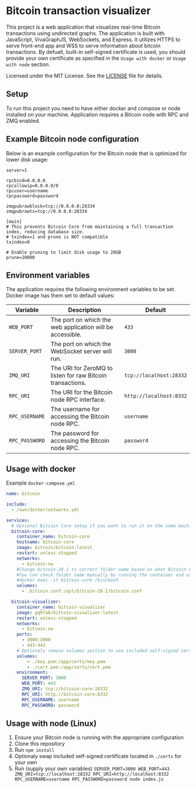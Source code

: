 # Bitcoin transaction visualizer

This project is a web application that visualizes real-time Bitcoin transactions using undirected graphs. The application is built with JavaScript, VivaGraphJS, WebSockets, and Express. It utilizes HTTPS to serve front-end app and WSS to serve information about bitcoin transactions. By defualt, built-in self-signed certificate is used, you should provide your own certificate as specified in the `Usage with docker` or `Usage with node` section.

Licensed under the MIT License. See the [LICENSE](LICENSE) file for details.

## Setup

To run this project you need to have either docker and compose or node installed on your machine. Application requires a Bitcoin node with RPC and ZMQ enabled.

## Example Bitcoin node configuration

Below is an example configuration for the Bitcoin node that is optimized for lower disk usage:

```
server=1

rpcbind=0.0.0.0
rpcallowip=0.0.0.0/0
rpcuser=username
rpcpassword=password

zmqpubrawblock=tcp://0.0.0.0:28334
zmqpubrawtx=tcp://0.0.0.0:28334
      
[main]
# This prevents Bitcoin Core from maintaining a full transaction index, reducing database size.
# txindex=1 and prune is NOT compatible
txindex=0

# Enable pruning to limit disk usage to 20GB
prune=20000
```

## Environment variables
The application requires the following environment variables to be set. Docker image has them set to default values:

| Variable       | Description                                                | Default                 |
|----------------|------------------------------------------------------------|-------------------------|
| `WEB_PORT`     | The port on which the web application will be accessible.  | `433`                   |
| `SERVER_PORT`  | The port on which the WebSocket server will run.           | `3000`                  |
| `ZMQ_URI`      | The URI for ZeroMQ to listen for raw Bitcoin transactions. | `tcp://localhost:28332` |
| `RPC_URI`      | The URI for the Bitcoin node RPC interface.                | `http://localhost:8332` |
| `RPC_USERNAME` | The username for accessing the Bitcoin node RPC.           | `username`              |
| `RPC_PASSWORD` | The password for accessing the Bitcoin node RPC.           | `password`              |

## Usage with docker

Example `docker-compose.yml`

```yaml
name: bitcoin

include:
  - /own/docker/networks.yml

services:
  # Optional Bitcoin Core setup if you want to run it on the same machine
  bitcoin-core:
    container_name: bitcoin-core
    hostname: bitcoin-core
    image: bitcoin/bitcoin:latest
    restart: unless-stopped
    networks:
      - bitcoin-nw
    #Change bitcoin-28.1 to correct folder name based on what Bitcoin Core version you are using.
    #You can check folder name manually by running the container and using:
    #docker exec -it bitcoin-core /bin/bash
    volumes:
      - .bitcoin.conf:/opt/bitcoin-28.1/bitcoin.conf

  bitcoin-visualizer:
    container_name: bitcoin-visualizer
    image: gq97a6/bitcoin-visualizer:latest
    restart: unless-stopped
    networks:
      - bitcoin-nw
    ports:
      - 3000:3000
      - 443:443
    # Optionaly remove volumes section to use included self-signed certificate
    volumes:
        - ./key.pem:/app/certs/key.pem
        - ./cert.pem:/app/certs/cert.pem
    environment:
      SERVER_PORT: 3000
      WEB_PORT: 443
      ZMQ_URI: tcp://bitcoin-core:28332
      RPC_URI: http://bitcoin-core:8332
      RPC_USERNAME: username
      RPC_PASSWORD: password
```

## Usage with node (Linux)

1. Ensure your Bitcoin node is running with the appropriate configuration
2. Clone this repository
3. Run `npm install`
4. Optionaly swap included self-signed certificate located in `./certs` for your own
5. Run (supply your own variables) `SERVER_PORT=3000 WEB_PORT=443 ZMQ_URI=tcp://localhost:28332 RPC_URI=http://localhost:8332 RPC_USERNAME=username RPC_PASSWORD=password node index.js`

